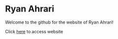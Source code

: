 # Ryan Ahrari
Welcome to the github for the website of Ryan Ahrari!

Click [here](http://ryanahrari.com/) to access website
